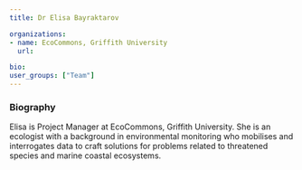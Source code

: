 ```yaml
---
title: Dr Elisa Bayraktarov

organizations:
- name: EcoCommons, Griffith University
  url:

bio:
user_groups: ["Team"]
---
```


### Biography

Elisa is Project Manager at EcoCommons, Griffith University. She is an ecologist with a background in environmental monitoring who mobilises and interrogates data to craft solutions for problems related to threatened species and marine coastal ecosystems.
